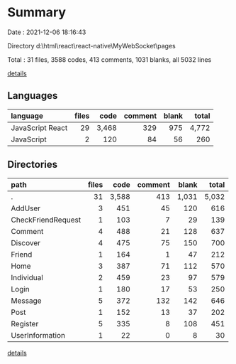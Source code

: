 # Summary

Date : 2021-12-06 18:16:43

Directory d:\html\react\react-native\MyWebSocket\pages

Total : 31 files,  3588 codes, 413 comments, 1031 blanks, all 5032 lines

[details](details.md)

## Languages
| language | files | code | comment | blank | total |
| :--- | ---: | ---: | ---: | ---: | ---: |
| JavaScript React | 29 | 3,468 | 329 | 975 | 4,772 |
| JavaScript | 2 | 120 | 84 | 56 | 260 |

## Directories
| path | files | code | comment | blank | total |
| :--- | ---: | ---: | ---: | ---: | ---: |
| . | 31 | 3,588 | 413 | 1,031 | 5,032 |
| AddUser | 3 | 451 | 45 | 120 | 616 |
| CheckFriendRequest | 1 | 103 | 7 | 29 | 139 |
| Comment | 4 | 488 | 21 | 128 | 637 |
| Discover | 4 | 475 | 75 | 150 | 700 |
| Friend | 1 | 164 | 1 | 47 | 212 |
| Home | 3 | 387 | 71 | 112 | 570 |
| Individual | 2 | 459 | 23 | 97 | 579 |
| Login | 1 | 180 | 17 | 53 | 250 |
| Message | 5 | 372 | 132 | 142 | 646 |
| Post | 1 | 152 | 13 | 37 | 202 |
| Register | 5 | 335 | 8 | 108 | 451 |
| UserInformation | 1 | 22 | 0 | 8 | 30 |

[details](details.md)